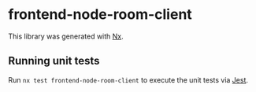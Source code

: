 # frontend-node-room-client

This library was generated with [Nx](https://nx.dev).

## Running unit tests

Run `nx test frontend-node-room-client` to execute the unit tests via [Jest](https://jestjs.io).
